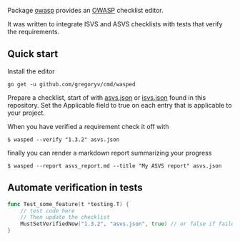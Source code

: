 Package [owasp](https://pkg.go.dev/github.com/gregoryv/owasp) provides
an [OWASP](https://github.com/OWASP) checklist editor.

It was written to integrate ISVS and ASVS checklists with tests that
verify the requirements.

## Quick start

Install the editor

    go get -u github.com/gregoryv/cmd/wasped

Prepare a checklist, start of with [asvs.json](checklist/asvs.json)
or [isvs.json](checklist/isvs.json) found in this repository. Set the
Applicable field to true on each entry that is applicable to your
project.

When you have verified a requirement check it off with 

    $ wasped --verify "1.3.2" asvs.json

finally you can render a markdown report summarizing your progress

    $ wasped --report asvs_report.md --title "My ASVS report" asvs.json

## Automate verification in tests

```go
func Test_some_feature(t *testing.T) {
    // test code here
    // Then update the checklist	
    MustSetVerifiedNow("1.3.2", "asvs.json", true) // or false if failed
}
```

